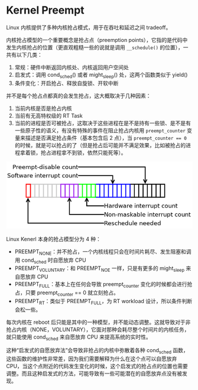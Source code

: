 # Kernel Preempt

Linux 内核提供了多种内核抢占模式，用于在吞吐和延迟之间 tradeoff。

内核抢占模型的一个重要概念是抢占点（preemption points），它指的是代码中发生内核抢占的位置（更直观粗糙一些的说就是调用 `__schedule()` 的位置），一共有以下几类：

1.  常规：硬件中断返回内核处、内核返回用户空间处
2.  启发式：调用 cond<sub>sched</sub>() 或者 might<sub>sleep</sub>() 处，这两个函数类似于 yield()
3.  条件变化：开启抢占、释放自旋锁、开软中断

并不是每个抢占点都真的会发生抢占，这大概取决于几种因素：

1.  当前内核是否是抢占内核
2.  当前有无高特权级的 RT Task
3.  当前的进程是否可被抢占，这取决于这些进程在是不是持有一些锁、是不是有一些原子性的语义，有没有特殊的事件在阻止抢占内核用 `preempt_counter` 变量来描述是否满足抢占条件（基本包含后 2 点），当 `preempt_counter == 0` 的时候，就是可以抢占的了（但是抢占后可能并不满足效果，比如被抢占的进程拿着锁，抢占进程拿不到锁，依然只能死等）。

![](img/clipboard-20241029T222527.png)

Linux Kenerl 本身的抢占模型分为 4 种：

- PREEMPT<sub>NONE</sub>：并不抢占，一个内核线程只会在时间片耗尽、发生阻塞和调用 cond<sub>sched</sub> 时自愿放弃 CPU
- PREEMPT<sub>VOLUNTARY</sub>：和 PREEMPT<sub>NOE</sub> 一样，只是有更多的 might<sub>sleep</sub> 来自愿放弃 CPU
- PREEMPT<sub>FULL</sub>：基本上在任何会导致 preempt<sub>counter</sub> 变化的时候都会进行抢占，只要 preempt<sub>counter</sub> == 0 就立刻抢占。
- PREEMPT<sub>RT</sub>：类似于 PREEMPT<sub>FULL</sub>，为 RT workload 设计，所以条件判断会松一些。

每次内核在 reboot 后只能是其中的一种模型，并不能动态调整。这就导致对于非抢占内核（NONE，VOLUNTARY），它面对那种会耗尽整个时间片的内核任务，就只能使用 cond<sub>sched</sub> 来自愿放弃 CPU 来提高系统的实时性。

这种“启发式的自愿放弃法”会导致非抢占的内核中弥散着各种 cond<sub>sched</sub> 函数，这些函数的维护性非常差，因为我们需要解释为什么在这个点可以自愿放弃 CPU，当这个点附近的代码发生变化的时候，这个启发式的抢占点的位置也需要调整。而且这种启发式的方法，可能导致有一些可能潜在的自愿放弃点没有被发现。
